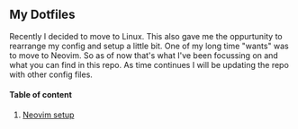 ## My Dotfiles

Recently I decided to move to Linux. This also gave me the oppurtunity to
rearrange my config and setup a little bit. One of my long time "wants" was to
move to Neovim. So as of now that's what I've been focussing on and what you
can find in this repo. As time continues I will be updating the repo with
other config files.

#### Table of content
1. [Neovim setup](https://github.com/MikkelvtK/dotfiles/tree/main/.config/nvim-dev)
